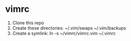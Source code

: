# vimrc
1. Clone this repo
2. Create these directories: ~/.vim/swaps ~/.vim/backups
3. Create a symlink: ln -s ~/vimrc/vimrc.vim ~/.vimrc
